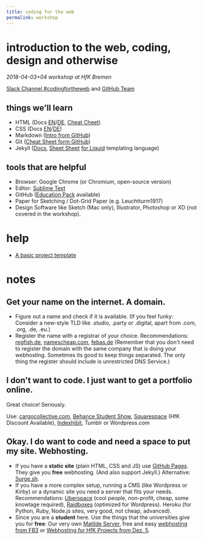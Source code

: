 ```yaml
---
title: coding for the web
permalink: workshop
---
```


# introduction to the web, coding, design and otherwise
*2018-04-03+04 workshop at HfK Bremen*

[Slack Channel #codingfortheweb](https://digitalmedia-bremen.slack.com/messages/C9ZLAABS6) and
[GitHub Team](https://github.com/orgs/digitalmediabremen/teams/codingfortheweb)

## things we'll learn
* HTML (Docs [EN](https://developer.mozilla.org/en-US/docs/Web/HTML)/[DE](https://developer.mozilla.org/de/docs/Web/HTML), [Cheat Cheet](https://cdn.rawgit.com/hostinger/banners/53bd21f8/tutorials/pdf/The-Complete-HTML-Cheat-Sheet-(Black-and-White)-Print-Version.pdf))
* CSS (Docs [EN](https://developer.mozilla.org/en-US/docs/Web/CSS)/[DE](https://developer.mozilla.org/de/docs/Web/CSS))
* Markdown ([Intro from GitHub](https://guides.github.com/features/mastering-markdown/))
* Git ([Cheat Sheet form GitHub](https://services.github.com/on-demand/downloads/github-git-cheat-sheet.pdf))
* Jekyll ([Docs](https://jekyllrb.com/docs/), [Sheet Sheet](https://gist.github.com/smutnyleszek/9803727) [for Liquid](https://www.shopify.com/partners/shopify-cheat-sheet) templating language)

## tools that are helpful
* Browser: Google Chrome (or Chromium, open-source version)
* Editor: [Sublime Text](https://www.sublimetext.com)
* GitHub ([Education Pack](https://education.github.com/discount_requests/new) available)
* Paper for Sketching / Dot-Grid Paper (e.g. Leuchtturm1917)
* Design Software like Sketch (Mac only), Illustrator, Photoshop or XD (not covered in the workshop).

# help

- [A basic project template](https://github.com/digitalmediabremen/basic-web-project)

# notes

## Get your name on the internet. A domain.
* Figure out a name and check if it is available. (If you feel funky: Consider a new-style TLD like .studio, .party or .digital, apart from .com, .org, .de, .eu.)
* Register the name with a registrar of your choice. Recommendations: [regfish.de](https://www.regfish.de/), [namescheap.com](https://www.namecheap.com/), [febas.de](https://www.febas.de/)
(Remember that you don't need to register the domain with the same company that is doing your webhosting. Sometimes its good to keep things separated. The only thing the register should include is unrestricted DNS Service.)

## I don't want to code. I just want to get a portfolio online.
Great choice! Seriously.

Use: [cargocollective.com](https://cargocollective.com/), [Behance Student Show](http://www.studentshow.com/), [Squarespace](https://www.squarespace.com/students/) (HfK Discount Available), [Indexhibit](https://www.indexhibit.org/), Tumblr or Wordpress.com

## Okay. I do want to code and need a space to put my site. Webhosting.

* If you have a **static site** (plain HTML, CSS and JS) use [GitHub Pages](https://pages.github.com/). They give you **free** webhosting. (And also support Jekyll.) Alternative: [Surge.sh](http://surge.sh/).
* If you have a more complex setup, running a CMS (like Wordpress or Kirby) or a dynamic site you need a server that fits your needs. Recommendations: [Uberspace](https://uberspace.de/) (cool people, non-profit, cheap, some knowlage required), [Raidboxes](https://raidboxes.de/) (optimized for Wordpress). Heroku (for Python, Ruby, Node.js sites, very good, not cheap, advanced).
* Since you are a **student** here. Use the things that the universities give you for **free**: Our very own [Matilde Server](http://matilde.hfk-bremen.de/), free and easy [webhosting from FB3](http://www.informatik.uni-bremen.de/t/homepage-new) or [Webhosting for HfK Projects from Dez. 5](http://www.hfk-bremen.de/en/node/821).

<!--
# cheat sheet

## Terminal (Linux and Mac)

`cd` change directory. e.g `cd Projects/my-first-website`
`ls` list directory
`open ...` open file or folder (Mac only)
`jekyll serve` Host and preview Jekyll site locally-->